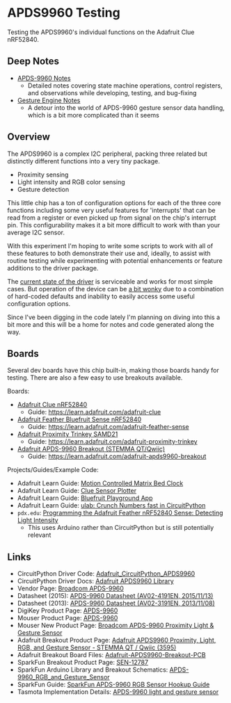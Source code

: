 # APDS9960 Testing

Testing the APDS9960's individual functions on the Adafruit Clue nRF52840.

## Deep Notes

* [APDS-9960 Notes](./APDS-9960-notes.md)
    * Detailed notes covering state machine operations, control registers, and observations while developing, testing, and bug-fixing
* [Gesture Engine Notes](./APDS-9960-gesture-notes.md)
    * A detour into the world of APDS-9960 gesture sensor data handling, which is a bit more complicated than it seems

## Overview

The APDS9960 is a complex I2C peripheral, packing three related but distinctly different functions into a very tiny package.

* Proximity sensing
* Light intensity and RGB color sensing
* Gesture detection

This little chip has a ton of configuration options for each of the three core functions including some very useful features for 'interrupts' that can be read from a register or even picked up from signal on the chip's interrupt pin. This configurability makes it a bit more difficult to work with than your average I2C sensor. 

With this experiment I'm hoping to write some scripts to work with all of these features to both demonstrate their use and, ideally, to assist with routine testing while experimenting with potential enhancements or feature additions to the driver package.

The [current state of the driver](https://github.com/adafruit/Adafruit_CircuitPython_APDS9960/tree/c55da0dee66302d2fa8ed31623d047c307f409b2) is serviceable and works for most simple cases. But operation of the device can be [a bit wonky](https://github.com/adafruit/Adafruit_CircuitPython_APDS9960/issues/23) due to a combination of hard-coded defaults and inability to easily access some useful configuration options.

Since I've been digging in the code lately I'm planning on diving into this a bit more and this will be a home for notes and code generated along the way.

## Boards

Several dev boards have this chip built-in, making those boards handy for testing. There are also a few easy to use breakouts available.

Boards:

* [Adafruit Clue nRF52840](https://www.adafruit.com/product/4500)
  * Guide: <https://learn.adafruit.com/adafruit-clue>
* [Adafruit Feather Bluefruit Sense nRF52840](https://www.adafruit.com/product/4516)
  * Guide: <https://learn.adafruit.com/adafruit-feather-sense>
* [Adafruit Proximity Trinkey SAMD21](https://www.adafruit.com/product/5022)
  * Guide: <https://learn.adafruit.com/adafruit-proximity-trinkey>
* [Adafruit APDS-9960 Breakout (STEMMA QT/Qwiic)](https://www.adafruit.com/product/3595)
  * Guide: <https://learn.adafruit.com/adafruit-apds9960-breakout>

Projects/Guides/Example Code:

* Adafruit Learn Guide: [Motion Controlled Matrix Bed Clock](https://learn.adafruit.com/motion-controlled-matrix-bed-clock/circuit-diagram)
* Adafruit Learn Guide: [Clue Sensor Plotter](https://learn.adafruit.com/clue-sensor-plotter-circuitpython)
* Adafruit Learn Guide: [Bluefruit Playground App](https://learn.adafruit.com/bluefruit-playground-app)
* Adafruit Learn Guide: [ulab: Crunch Numbers fast in CircuitPython](https://learn.adafruit.com/ulab-crunch-numbers-fast-with-circuitpython)
* `pdx.edu`: [Programming the Adafruit Feather nRF52840 Sense: Detecting Light Intensity](https://web.cecs.pdx.edu/~gerry/class/feather_sense/on-board/ambientLight/)
  * This uses Arduino rather than CircuitPython but is still potentially relevant

## Links

* CircuitPython Driver Code: [Adafruit_CircuitPython_APDS9960](https://github.com/adafruit/Adafruit_CircuitPython_APDS9960)
* CircuitPython Driver Docs: [Adafruit APDS9960 Library](https://circuitpython.readthedocs.io/projects/apds9960/en/latest/)
* Vendor Page: [Broadcom APDS-9960](https://www.broadcom.com/products/optical-sensors/integrated-ambient-light-and-proximity-sensors/apds-9960)
* Datasheet (2015): [APDS-9960 Datasheet (AV02-4191EN, 2015/11/13)](https://docs.broadcom.com/doc/AV02-4191EN)
* Datasheet (2013): [APDS-9960 Datasheet (AV02-3191EN, 2013/11/08)](https://cdn-learn.adafruit.com/assets/assets/000/045/848/original/Avago-APDS-9960-datasheet.pdf)
* DigiKey Product Page: [APDS-9960](https://www.digikey.com/en/products/detail/broadcom-limited/APDS-9960/5043146)
* Mouser Product Page: [APDS-9960](https://www.mouser.com/ProductDetail/Broadcom-Limited/APDS-9960?qs=sGAEpiMZZMvjAcTDbo5QTlt5OaISAUfXlP3l3KdQBnM%3D)
* Mouser New Product Page: [Broadcom APDS-9960 Proximity Light & Gesture Sensor](https://www.mouser.com/new/broadcom/broadcom-apds-9960-sensors/)
* Adafruit Breakout Product Page: [Adafruit APDS9960 Proximity, Light, RGB, and Gesture Sensor - STEMMA QT / Qwiic (3595)](https://www.adafruit.com/product/3595)
* Adafruit Breakout Board Files: [Adafruit-APDS9960-Breakout-PCB](https://github.com/adafruit/Adafruit-APDS9960-Breakout-PCB)
* SparkFun Breakout Product Page: [SEN-12787](https://www.sparkfun.com/products/12787)
* SparkFun Arduino Library and Breakout Schematics: [APDS-9960_RGB_and_Gesture_Sensor](https://github.com/sparkfun/APDS-9960_RGB_and_Gesture_Sensor)
* SparkFun Guide: [SparkFun APDS-9960 RGB Sensor Hookup Guide](https://learn.sparkfun.com/tutorials/apds-9960-rgb-and-gesture-sensor-hookup-guide/all)
* Tasmota Implementation Details: [APDS-9960 light and gesture sensor](https://tasmota.github.io/docs/APDS-9960/)